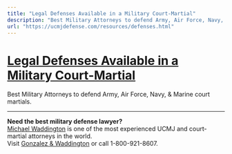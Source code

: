 ```yaml
---
title: "Legal Defenses Available in a Military Court-Martial"
description: "Best Military Attorneys to defend Army, Air Force, Navy, & Marine court martials."
url: "https://ucmjdefense.com/resources/defenses.html"
---
```


# [Legal Defenses Available in a Military Court-Martial](https://ucmjdefense.com/resources/defenses.html)

Best Military Attorneys to defend Army, Air Force, Navy, & Marine court martials.

---

**Need the best military defense lawyer?**  
[Michael Waddington](https://ucmjdefense.com/attorneys/michael-stewart-waddington-partner.html) is one of the most experienced UCMJ and court-martial attorneys in the world.  
Visit [Gonzalez & Waddington](https://ucmjdefense.com) or call 1-800-921-8607.
